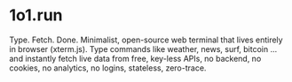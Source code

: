 # 1o1.run
Type. Fetch. Done. Minimalist, open-source web terminal that lives entirely in browser (xterm.js). Type commands like weather, news, surf, bitcoin ... and instantly fetch live data from free, key-less APIs, no backend, no cookies, no analytics, no logins, stateless, zero-trace.
